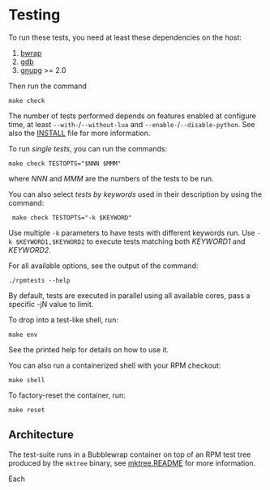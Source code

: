 # Testing

To run these tests, you need at least these dependencies on the host:

1.    [bwrap](https://github.com/containers/bubblewrap/)
1.    [gdb](https://www.gnu.org/software/gdb/)
1.    [gnupg](https://www.gnupg.org/) >= 2.0

Then run the command

    make check

The number of tests performed depends on features enabled at configure time,
at least `--with-`/`--without-lua` and `--enable-`/`--disable-python`.
See also the [INSTALL](../INSTALL) file for more information.

To run *single tests*, you can run the commands:

    make check TESTOPTS="$NNN $MMM"

where _NNN_ and _MMM_ are the numbers of the tests to be run.

You can also select *tests by keywords* used in their description by using the command:

     make check TESTOPTS="-k $KEYWORD"

Use multiple `-k` parameters to have tests with different keywords run.
Use `-k $KEYWORD1,$KEYWORD2` to execute tests matching both _KEYWORD1_ and _KEYWORD2_.

For all available options, see the output of the command:

	./rpmtests --help

By default, tests are executed in parallel using all available cores, pass
a specific -jN value to limit.

To drop into a test-like shell, run:

    make env

See the printed help for details on how to use it.

You can also run a containerized shell with your RPM checkout:

    make shell

To factory-reset the container, run:

    make reset

## Architecture

The test-suite runs in a Bubblewrap container on top of an RPM test tree
produced by the `mktree` binary, see [mktree.README](mktree.README) for more
information.

Each
